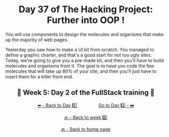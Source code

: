 <h1 align="center">Day 37 of The Hacking Project: Further into OOP !</h1>

You will use components to design the molecules and organisms that make up the majority of web pages.

Yesterday you saw how to make a UI kit from scratch. You managed to define a graphic charter, and that's a good start for not too ugly sites. Today, we're going to give you a pre-made kit, and then you'll have to build molecules and organisms from it. The goal is to have you code the few molecules that will take up 80% of your site, and then you'll just have to insert them for a killer front end.

<h2 align="center">🎉 Week 5: Day 2 of the FullStack training 🎉</h2>

<div align="center">
  
  [⬅️ - Back to Day 1️⃣](https://github.com/BenjaminCharmes/THP_FullStack/tree/main/Week_5/Day_1)
  &nbsp;&nbsp;&nbsp;&nbsp;&nbsp;&nbsp;&nbsp;&nbsp;&nbsp;&nbsp;&nbsp;&nbsp;&nbsp;&nbsp;&nbsp;
  [Go to Day 3️⃣ - ➡️](https://github.com/BenjaminCharmes/THP_FullStack/tree/main/Week_5/Day_3)

</div>

<div align="center">

  [🔙 - Back to week 5️⃣](https://github.com/BenjaminCharmes/THP_FullStack/tree/main/Week_5)

  [🔙 - Back to home page](https://github.com/BenjaminCharmes/THP_FullStack)

</div>
